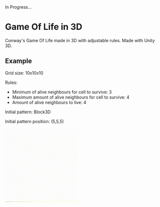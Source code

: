 In Progress...

# Game Of Life in 3D
Conway's Game Of Life made in 3D with adjustable rules.
Made with Unity 3D.

## Example
Grid size: 10x10x10

Rules:
- Minimum of alive neighbours for cell to survive: 3
- Maximum amount of alive neighbours for cell to survive: 4
- Amount of alive neighbours to live: 4

Initial pattern: Block3D

Initial pattern position: (5,5,5)

![](./Images/gameoflife3d.gif)
